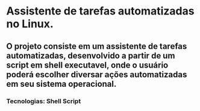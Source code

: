 <h1> Assistente de tarefas automatizadas no Linux. </h1>
<h2> O projeto consiste em um assistente de tarefas automatizadas, desenvolvido a partir de um script em shell executavel, onde o usuário poderá escolher diversar ações automatizadas em seu sistema operacional.</h2>
<h3> Tecnologias: Shell Script</h3>
